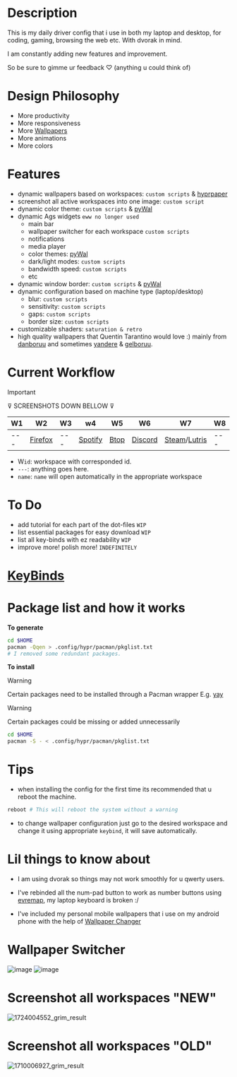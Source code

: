 # Description

This is my daily driver config that i use in both my laptop and desktop, for coding, gaming, browsing the web etc. With dvorak in mind.

I am constantly adding new features and improvement.

So be sure to gimme ur feedback ♡ (anything u could think of)

# Design Philosophy

- More productivity
- More responsiveness
- More [Wallpapers](https://github.com/AymanLyesri/hyprland-conf/tree/master/wallpapers)
- More animations
- More colors

# Features

- dynamic wallpapers based on workspaces: `custom scripts` & [hyprpaper](https://github.com/hyprwm/hyprpaper)
- screenshot all active workspaces into one image: `custom script`
- dynamic color theme: `custom scripts` & [pyWal](https://github.com/dylanaraps/pywal)
- dynamic Ags widgets `eww no longer used`
  - main bar
  - wallpaper switcher for each workspace `custom scripts`
  - notifications
  - media player
  - color themes: [pyWal](https://github.com/dylanaraps/pywal)
  - dark/light modes: `custom scripts`
  - bandwidth speed: `custom scripts`
  - etc
- dynamic window border: `custom scripts` & [pyWal](https://github.com/dylanaraps/pywal)
- dynamic configuration based on machine type (laptop/desktop)
  - blur: `custom scripts`
  - sensitivity: `custom scripts`
  - gaps: `custom scripts`
  - border size: `custom scripts`
- customizable shaders: `saturation & retro`
- high quality wallpapers that Quentin Tarantino would love :) mainly from [danboruu](https://danbooru.donmai.us) and sometimes [yandere](https://yande.re) & [gelboruu](https://gelbooru.com).

# Current Workflow

> [!important]  
> ⊽ SCREENSHOTS DOWN BELLOW ⊽

| W1  | W2                                                  | W3  | w4                                                  | W5                                           | W6                                                  | W7                                                                            | W8  | W9  | W10   |
| --- | --------------------------------------------------- | --- | --------------------------------------------------- | -------------------------------------------- | --------------------------------------------------- | ----------------------------------------------------------------------------- | --- | --- | ----- |
| --- | [Firefox](https://wiki.archlinux.org/title/firefox) | --- | [Spotify](https://wiki.archlinux.org/title/spotify) | [Btop](https://github.com/aristocratos/btop) | [Discord](https://wiki.archlinux.org/title/Discord) | [Steam](https://wiki.archlinux.org/title/steam)/[Lutris](https://lutris.net/) | --- | --- | Games |

- W`id`: workspace with corresponded id.
- `---`: anything goes here.
- `name`: `name` will open automatically in the appropriate workspace

# To Do

- add tutorial for each part of the dot-files `WIP`
- list essential packages for easy download `WIP`
- list all key-binds with ez readability `WIP`
- improve more! polish more! `INDEFINITELY`

# [KeyBinds](https://github.com/AymanLyesri/hyprland-conf/blob/master/.config/hypr/configs/keybinds.conf)

# Package list and how it works

**To generate**

```bash
cd $HOME
pacman -Qqen > .config/hypr/pacman/pkglist.txt
# I removed some redundant packages.
```

**To install**

> [!warning]  
> Certain packages need to be installed through a Pacman wrapper E.g. [yay](https://github.com/Jguer/yay)

> [!warning]
> Certain packages could be missing or added unnecessarily

```bash
cd $HOME
pacman -S - < .config/hypr/pacman/pkglist.txt
```

# Tips

- when installing the config for the first time its recommended that u reboot the machine.

```bash
reboot # This will reboot the system without a warning
```

- to change wallpaper configuration just go to the desired workspace and change it using appropriate `keybind`, it will save automatically.

# Lil things to know about

- I am using dvorak so things may not work smoothly for u qwerty users.

- I've rebinded all the num-pad button to work as number buttons using [evremap](https://github.com/wez/evremap), my laptop keyboard is broken :/

- I've included my personal mobile wallpapers that i use on my android phone with the help of [Wallpaper Changer](https://play.google.com/store/apps/details?id=de.j4velin.wallpaperChanger&pcampaignid=web_share)

# Wallpaper Switcher
![image](https://github.com/user-attachments/assets/13c6efe9-255b-4a00-9436-c73547f7528e)
![image](https://github.com/user-attachments/assets/2d8b33ce-28fa-44c0-a9d7-5aaa12bc686a)

# Screenshot all workspaces "NEW"

![1724004552_grim_result](https://github.com/user-attachments/assets/3166118e-3023-4434-985b-23ae02b8aed2)

# Screenshot all workspaces "OLD"

![1710006927_grim_result](https://github.com/AymanLyesri/hyprland-conf/assets/80812811/c84884a7-ce5b-4363-a2fb-8a6ccebc05c5)

